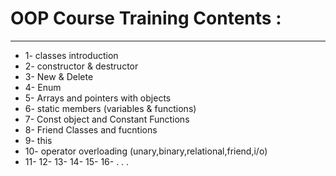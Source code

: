 # OOP Course Training Contents : 
-------------------------------
* 1- classes introduction
* 2- constructor & destructor
* 3- New & Delete
* 4- Enum
* 5- Arrays and pointers with objects
* 6- static members (variables & functions)
* 7- Const object and Constant Functions
* 8- Friend Classes and fucntions
* 9- this
* 10- operator overloading (unary,binary,relational,friend,i/o)
* 11-
12-
13-
14-
15-
16-
.
.
.
